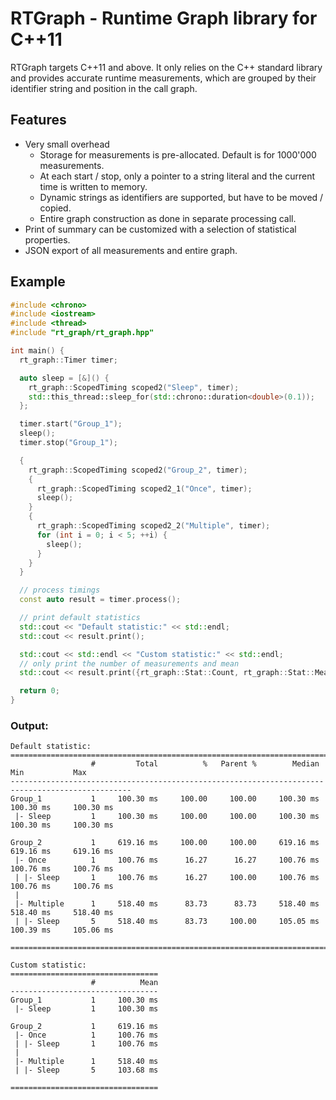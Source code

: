 # RTGraph - Runtime Graph library for C++11

RTGraph targets C++11 and above. It only relies on the C++ standard library and provides accurate runtime measurements, which are grouped by their identifier string and position in the call graph.

## Features
- Very small overhead
  - Storage for measurements is pre-allocated. Default is for 1000'000 measurements.
  - At each start / stop, only a pointer to a string literal and the current time is written to memory.
  - Dynamic strings as identifiers are supported, but have to be moved / copied.
  - Entire graph construction as done in separate processing call.
- Print of summary can be customized with a selection of statistical properties.
- JSON export of all measurements and entire graph.


## Example
```cpp
#include <chrono>
#include <iostream>
#include <thread>
#include "rt_graph/rt_graph.hpp"

int main() {
  rt_graph::Timer timer;

  auto sleep = [&]() {
    rt_graph::ScopedTiming scoped2("Sleep", timer);
    std::this_thread::sleep_for(std::chrono::duration<double>(0.1));
  };

  timer.start("Group_1");
  sleep();
  timer.stop("Group_1");

  {
    rt_graph::ScopedTiming scoped2("Group_2", timer);
    {
      rt_graph::ScopedTiming scoped2_1("Once", timer);
      sleep();
    }
    {
      rt_graph::ScopedTiming scoped2_2("Multiple", timer);
      for (int i = 0; i < 5; ++i) {
        sleep();
      }
    }
  }

  // process timings
  const auto result = timer.process();

  // print default statistics
  std::cout << "Default statistic:" << std::endl;
  std::cout << result.print();

  std::cout << std::endl << "Custom statistic:" << std::endl;
  // only print the number of measurements and mean
  std::cout << result.print({rt_graph::Stat::Count, rt_graph::Stat::Mean}) << std::endl;

  return 0;
}
```

### Output:
```
Default statistic:
=================================================================================================
                  #         Total          %   Parent %        Median           Min           Max
-------------------------------------------------------------------------------------------------
Group_1           1     100.30 ms     100.00     100.00     100.30 ms     100.30 ms     100.30 ms
 |- Sleep         1     100.30 ms     100.00     100.00     100.30 ms     100.30 ms     100.30 ms

Group_2           1     619.16 ms     100.00     100.00     619.16 ms     619.16 ms     619.16 ms
 |- Once          1     100.76 ms      16.27      16.27     100.76 ms     100.76 ms     100.76 ms
 | |- Sleep       1     100.76 ms      16.27     100.00     100.76 ms     100.76 ms     100.76 ms
 |
 |- Multiple      1     518.40 ms      83.73      83.73     518.40 ms     518.40 ms     518.40 ms
 | |- Sleep       5     518.40 ms      83.73     100.00     105.05 ms     100.39 ms     105.06 ms

=================================================================================================

Custom statistic:
=================================
                  #          Mean
---------------------------------
Group_1           1     100.30 ms
 |- Sleep         1     100.30 ms

Group_2           1     619.16 ms
 |- Once          1     100.76 ms
 | |- Sleep       1     100.76 ms
 |
 |- Multiple      1     518.40 ms
 | |- Sleep       5     103.68 ms

=================================
```
